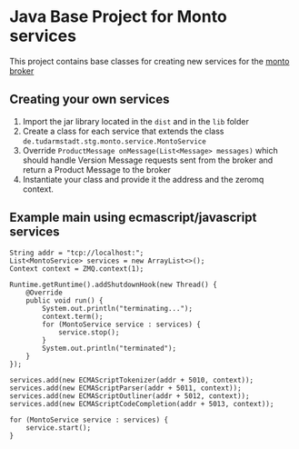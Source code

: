 Java Base Project for Monto services
====================================

This project contains base classes for creating new services for the [monto broker](https://github.com/monto-editor/broker)

Creating your own services
--------------------------
1. Import the jar library located in the `dist` and in the `lib` folder
2. Create a class for each service that extends the class `de.tudarmstadt.stg.monto.service.MontoService`
3. Override `ProductMessage onMessage(List<Message> messages)` which should handle Version Message requests sent from the broker and return a Product Message to the broker
4. Instantiate your class and provide it the address and the zeromq context.

Example main using ecmascript/javascript services
--------------------------------------
```
String addr = "tcp://localhost:";
List<MontoService> services = new ArrayList<>();
Context context = ZMQ.context(1);

Runtime.getRuntime().addShutdownHook(new Thread() {
	@Override
	public void run() {
        System.out.println("terminating...");
        context.term();
        for (MontoService service : services) {
			service.stop();
		}
		System.out.println("terminated");
	}
});

services.add(new ECMAScriptTokenizer(addr + 5010, context));
services.add(new ECMAScriptParser(addr + 5011, context));
services.add(new ECMAScriptOutliner(addr + 5012, context));
services.add(new ECMAScriptCodeCompletion(addr + 5013, context));

for (MontoService service : services) {
	service.start();
}
```